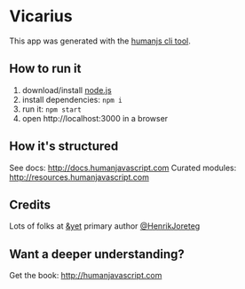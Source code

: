 # Vicarius

This app was generated with the [humanjs cli tool](http://docs.humanjavascript.com).

## How to run it

1. download/install [node.js](http://nodejs.org/)
1. install dependencies: `npm i`
1. run it: `npm start`
1. open http://localhost:3000 in a browser

## How it's structured

See docs: http://docs.humanjavascript.com
Curated modules: http://resources.humanjavascript.com

## Credits

Lots of folks at [&yet](http://andyet.com) primary author [@HenrikJoreteg](http://twitter.com/henrikjoreteg)

## Want a deeper understanding?

Get the book: http://humanjavascript.com
